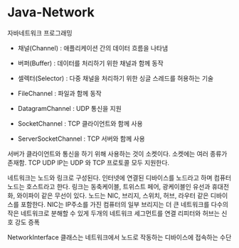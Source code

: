 # Java-Network
자바네트워크 프로그래밍
- 채널(Channel) : 애플리케이션 간의 데이터 흐름을 나타냄
- 버퍼(Buffer) : 데이터를 처리하기 위한 채널과 함께 동작
- 셀렉터(Selector) : 다중 채널을 처리하기 위한 싱글 스레드를 허용하는 기술

- FileChannel : 파일과 함께 동작
- DatagramChannel : UDP 통신을 지원
- SocketChannel : TCP 클라이언트와 함께 사용
- ServerSocketChannel : TCP 서버와 함께 사용

서버가 클라이언트와 통신을 하기 위해 사용하는 것이 소켓이다.
소켓에는 여러 종류가 존재함. TCP UDP
IP는 UDP 와 TCP 프로토콜 모두 지원한다.

네트워크는 노드와 링크로 구성된다.
인터넷에 연결된 디바이스를 노드라고 하며 컴퓨터 노드는 호스트라고 한다.
링크는 동축케이블, 트위스트 페어, 광케이블인 유선과 휴대전화, 와이파이 같은 무선이 있다.
노드는 NIC, 브리지, 스위치, 허브, 라우터 같은 디바이스를 포함한다.
NIC는 IP주소를 가진 컴퓨터의 일부
브리지는 더 큰 네트워크를 다수의 작은 네트워크로 분해할 수 있게 두개의 네트워크 세그먼트를 연결
리피터와 허브는 신호 강도 증폭

NetworkInterface 클래스는 네트워크에서 노드로 작동하는 디바이스에 접속하는 수단
